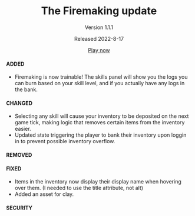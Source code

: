 <!--
<div align="center">
  <h1>The something update</h1>
  <p>Version XX.XX.XX</p>
  <p>Released 2022-MM-DD</p>

  <a href="https://ejmdev-idlescape.herokuapp.com/">Play now</a>
</div>
# ADDED
# CHANGED
# DEPRECATED
# REMOVED
# FIXED
# SECURITY -->

<!-- Currently in Development -->

<!-- <div align="center">
  <h1>The Runecrafting update</h1>
  <p>Version 1.2.4</p>
  <p>Released 2022-MM-DD</p>

  <a href="https://ejmdev-idlescape.herokuapp.com/">Play now</a>
</div>

#### ADDED

- Added Runecrafting as a skill! Players may create runes from essence at the altars in certain locations, or train their skills in the Runespan, located in the Wizards' Tower.
- Added Wizards' Tower as a location. The Wizards' Tower features 4 quests, rune and pure essence mining options, and a lesser demon to fight.

#### CHANGED

- Bronze and Iron hatchets now show a woodcutting level requirement of 1 (0 looks silly).
- The current resource is now more accurately described based on the your current activity.
- The Bank panel now displays currencies (currently only coins and runespan points).

#### DEPRECATED

#### REMOVED

#### FIXED

- Combat was ignoring footwear, but now respects your kicks.
- Prevented a possible crash with current resource component trying to access .displayname of an undefined item.

#### SECURITY -->

<!-- Currently in Production -->

<div align="center">
  <h1>The Firemaking update</h1>
  <p>Version 1.1.1 </p>
  <p>Released 2022-8-17</p>
  <a href="https://ejmdev-idlescape.herokuapp.com/">Play now</a>
</div>

#### ADDED

- Firemaking is now trainable! The skills panel will show you the logs you can burn based on your skill level, and if you actually have any logs in the bank.

#### CHANGED

- Selecting any skill will cause your inventory to be deposited on the next game tick, making logic that removes certain items from the inventory easier.
- Updated state triggering the player to bank their inventory upon loggin in to prevent possible inventory overflow.

#### REMOVED

#### FIXED

- Items in the inventory now display their display name when hovering over them. (I needed to use the title attribute, not alt)
- Added an asset for clay.

#### SECURITY
